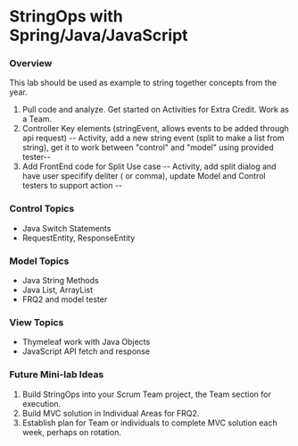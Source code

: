 # StringOps with Spring/Java/JavaScript

### Overview
This lab should be used as example to string together concepts from the year.

1. Pull code and analyze.  Get started on Activities for Extra Credit.  Work as a Team.
2. Controller Key elements (stringEvent, allows events to be added through api request)
   -- Activity, add a new string event (split to make a list from string), get it to work between "control" and "model" using provided tester--
3. Add FrontEnd code for Split Use case
   -- Activity, add split dialog and have user specifify deliter (<space> or comma), update Model and Control testers to support action --


### Control Topics
* Java Switch Statements
* RequestEntity, ResponseEntity
### Model Topics
* Java String Methods
* Java List, ArrayList
* FRQ2 and model tester
### View Topics
* Thymeleaf work with Java Objects
* JavaScript API fetch and response

### Future Mini-lab Ideas
1. Build StringOps into your Scrum Team project, the Team section for execution.
2. Build MVC solution in Individual Areas for FRQ2.
3. Establish plan for Team or individuals to complete MVC solution each week, perhaps on rotation.
